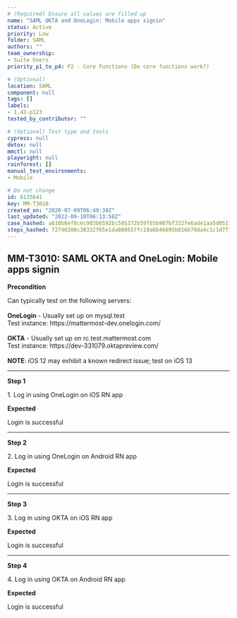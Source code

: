 ```yaml
---
# (Required) Ensure all values are filled up
name: "SAML OKTA and OneLogin: Mobile apps signin"
status: Active
priority: Low
folder: SAML
authors: ""
team_ownership: 
- Suite Users
priority_p1_to_p4: P2 - Core Functions (Do core functions work?)

# (Optional)
location: SAML
component: null
tags: []
labels: 
- 1.42-p123
tested_by_contributor: ""

# (Optional) Test type and tools
cypress: null
detox: null
mmctl: null
playwright: null
rainforest: []
manual_test_environments: 
- Mobile

# Do not change
id: 6135641
key: MM-T3010
created_on: "2020-07-09T06:49:30Z"
last_updated: "2022-09-10T06:13:58Z"
case_hashed: a810b8ef8c6c983b6592bc595372b59f65b907bf332fe6ade1aa5d05176f14517bd704b5a4a078ffa612b3e48727efb7
steps_hashed: 72740200c38332f65e1da080557fc19a6b46695b816b79da4c1c1d771ec2840e6c28720842a1da92a7aae2f9e2674298
---
```


<!-- (Auto-generated) Based on frontmatter's "key" and "name" -->

## MM-T3010: SAML OKTA and OneLogin: Mobile apps signin

**Precondition**

Can typically test on the following servers:\
\
**OneLogin** - Usually set up on mysql.test\
Test instance: https\://mattermost-dev.onelogin.com/\
\
**OKTA** - Usually set up on rc.test.mattermost.com\
Test instance: https\://dev-331079.oktapreview\.com/\
\
**NOTE**: iOS 12 may exhibit a known redirect issue; test on iOS 13

---

**Step 1**

1\. Log in using OneLogin on iOS RN app

**Expected**

Login is successful

---

**Step 2**

2\. Log in using OneLogin on Android RN app

**Expected**

Login is successful

---

**Step 3**

3\. Log in using OKTA on iOS RN app

**Expected**

Login is successful

---

**Step 4**

4\. Log in using OKTA on Android RN app

**Expected**

Login is successful
